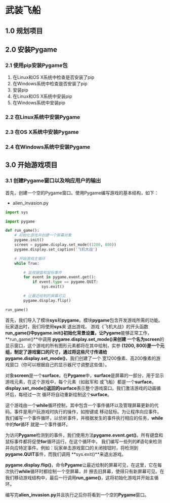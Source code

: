 # 武装飞船
## 1.0 规划项目
## 2.0 安装Pygame
### 2.1 使用pip安装Pygame包
1. 在Linux和OS X系统中检查是否安装了pip
2. 在Windows系统中检查是否安装了pip
3. 安装pip
4. 在Linux和OS X系统中安装pip
5. 在Windows系统中安装pip

### 2.2 在Linux系统中安装Pygame
### 2.3 在OS X系统中安装Pygame
### 2.4 在Windows系统中安装Pygame
## 3.0 开始游戏项目
### 3.1 创建Pygame窗口以及响应用户的输出
首先，创建一个空的Pygame窗口。使用Pygame编写游戏的基本结构，如下：
- alien_invasion.py
```python
import sys

import pygame

def run_game():
    # 初始化游戏并创建一个屏幕对象
    pygame.init()
    screen = pygame.display.set_mode((1200, 800))
    pygame.display.set_caption('飞机大战')

    # 开始游戏主循环
    while True:

        # 监视键盘和鼠标事件
        for event in pygame.event.get():
            if event.type == pygame.QUIT:
                sys.exit()

        # 让最近绘制的屏幕可见
        pygame.display.flip()

run_game()

```
首先，我们导入了模块**sys**和**pygame**。模块**pygame**包含开发游戏所需的功能。玩家退出时，我们将使用**sys**来
退出游戏。
游戏《飞机大战》的开头函数**run_game()**中**pygame.init()**初始化背景设置，让**Pygame**能够正常工作，**run_game()**中调用
**pygame.display.set_mode()**来创建 一个名为**screen**的显示窗口，这个游戏的所有图形元素都将在其中绘制，实参
**(1200, 800)**是一个元组，制定了游戏窗口的尺寸，通过将这些尺寸传递给**pygame.display.set_mode()**，我们创建了一个
宽1200像素、高200像素的游戏窗口（你可以根据自己的显示器尺寸调整这些值）。

对象**screen**是一个**surface**。在**Pygame**中，**surface**是屏幕的一部分，用于显示游戏元素，在这个游戏中，每个元素（如敌军和
或飞船）都是一个**surface**。**display.set_mode()**返回的**surface**表示整个游戏窗口。我们激活游戏的动画循环后，每经过一次
循环将自动重新绘制这个**surface**。

这个游戏由一个**while**循环控制，其中包含一个事件循环以及管理屏幕更新的代码。事件是用户玩游戏时执行的操作，如按键或
移动鼠标。为让程序向应事件。我们编写一个事件循环，以侦听事件，并根据发生的事件执行相应的任务，**while**中的**for**循环
就是一个事件循环。

为访问**Pygame**检测到的事件，我们使用方法**pygame.event.get()**。所有键盘和鼠标事件都将促使**for**循环运行。在这个循环中，
我们编写一些列的**if**语句来检测并向应特定事件。例如：玩家单击游戏窗口的关闭按钮时，将检测到**pygame.QUIT**事件，而我们调用
**sys.exit()**来退出游戏。

**pygame.display.flip()**，命令**Pygame**让最近绘制的屏幕可见，在这里，它在每次执行**while**循环时都绘制一个空屏幕，并
擦去旧屏幕，使得只有新屏幕可见。在我们移动游戏结构中，最后一行调用**run_game()**，这将初始化游戏并开始主循环。

编写完**alien_invasion.py**并且执行之后你将看到一个空的**Pygame**窗口。